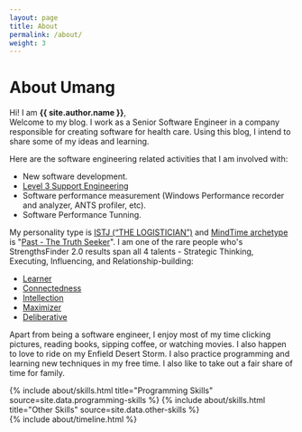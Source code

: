 ```yaml
---
layout: page
title: About
permalink: /about/
weight: 3
---
```


# **About Umang**

Hi! I am **{{ site.author.name }}**,<br>
Welcome to my blog. I work as a Senior Software Engineer in a company responsible for creating software for health care. 
Using this blog, I intend to share some of my ideas and learning. 

Here are the software engineering related activities that I am involved with:
- New software development.
- [Level 3 Support Engineering](https://medium.com/@harshanacslab/what-is-l1-l2-and-l3-support-engineering-6e9ca20c1dbb)
- Software performance measurement (Windows Performance recorder and analyzer, ANTS profiler, etc).
- Software Performance Tunning.

My personality type is [ISTJ (“THE LOGISTICIAN”)](https://www.16personalities.com/istj-personality) and [MindTime archetype](https://www.mindtime.com/archetypes/) is "[Past - The Truth Seeker](https://www.mindtime.com/archetypes/truth-seeker/)". I am one of the rare people who's StrengthsFinder 2.0 results span all 4 talents - Strategic Thinking, Executing, Influencing, and Relationship-building:
- [Learner](https://www.gallupstrengthscenter.com/cms/en-us/gmj/694/learner)
- [Connectedness](https://www.gallupstrengthscenter.com/cms/en-us/gmj/649/connectedness)
- [Intellection](https://www.gallupstrengthscenter.com/cms/en-us/gmj/691/intellection)
- [Maximizer](https://www.gallupstrengthscenter.com/cms/en-us/gmj/697/maximizer)
- [Deliberative](https://www.gallupstrengthscenter.com/cms/en-us/gmj/658/deliberative)

Apart from being a software engineer, I enjoy most of my time clicking pictures, reading books, sipping coffee, or watching movies. I also happen to love to ride on my Enfield Desert Storm. I also practice programming and learning new techniques in my free time.
I also like to take out a fair share of time for family.

<div class="row">
{% include about/skills.html title="Programming Skills" source=site.data.programming-skills %}
{% include about/skills.html title="Other Skills" source=site.data.other-skills %}
</div>

<div class="row">
{% include about/timeline.html %}
</div>